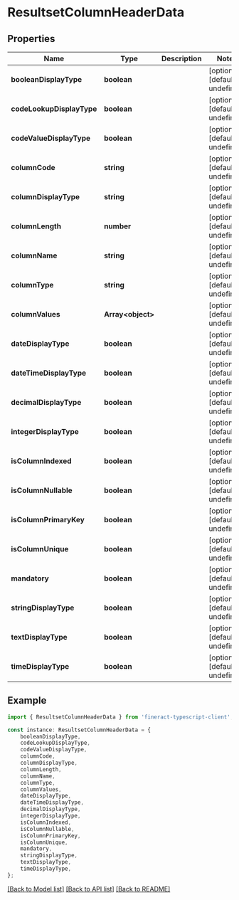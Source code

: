 # ResultsetColumnHeaderData


## Properties

Name | Type | Description | Notes
------------ | ------------- | ------------- | -------------
**booleanDisplayType** | **boolean** |  | [optional] [default to undefined]
**codeLookupDisplayType** | **boolean** |  | [optional] [default to undefined]
**codeValueDisplayType** | **boolean** |  | [optional] [default to undefined]
**columnCode** | **string** |  | [optional] [default to undefined]
**columnDisplayType** | **string** |  | [optional] [default to undefined]
**columnLength** | **number** |  | [optional] [default to undefined]
**columnName** | **string** |  | [optional] [default to undefined]
**columnType** | **string** |  | [optional] [default to undefined]
**columnValues** | **Array&lt;object&gt;** |  | [optional] [default to undefined]
**dateDisplayType** | **boolean** |  | [optional] [default to undefined]
**dateTimeDisplayType** | **boolean** |  | [optional] [default to undefined]
**decimalDisplayType** | **boolean** |  | [optional] [default to undefined]
**integerDisplayType** | **boolean** |  | [optional] [default to undefined]
**isColumnIndexed** | **boolean** |  | [optional] [default to undefined]
**isColumnNullable** | **boolean** |  | [optional] [default to undefined]
**isColumnPrimaryKey** | **boolean** |  | [optional] [default to undefined]
**isColumnUnique** | **boolean** |  | [optional] [default to undefined]
**mandatory** | **boolean** |  | [optional] [default to undefined]
**stringDisplayType** | **boolean** |  | [optional] [default to undefined]
**textDisplayType** | **boolean** |  | [optional] [default to undefined]
**timeDisplayType** | **boolean** |  | [optional] [default to undefined]

## Example

```typescript
import { ResultsetColumnHeaderData } from 'fineract-typescript-client';

const instance: ResultsetColumnHeaderData = {
    booleanDisplayType,
    codeLookupDisplayType,
    codeValueDisplayType,
    columnCode,
    columnDisplayType,
    columnLength,
    columnName,
    columnType,
    columnValues,
    dateDisplayType,
    dateTimeDisplayType,
    decimalDisplayType,
    integerDisplayType,
    isColumnIndexed,
    isColumnNullable,
    isColumnPrimaryKey,
    isColumnUnique,
    mandatory,
    stringDisplayType,
    textDisplayType,
    timeDisplayType,
};
```

[[Back to Model list]](../README.md#documentation-for-models) [[Back to API list]](../README.md#documentation-for-api-endpoints) [[Back to README]](../README.md)

